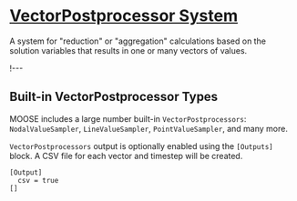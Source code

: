 # [VectorPostprocessor System](syntax/VectorPostprocessors/index.md)

A system for "reduction" or "aggregation" calculations based on the solution variables
that results in one or many vectors of values.

!---

## Built-in VectorPostprocessor Types

MOOSE includes a large number built-in `VectorPostprocessors`: `NodalValueSampler`,
`LineValueSampler`, `PointValueSampler`, and many more.

`VectorPostprocessors` output is optionally enabled using the `[Outputs]` block. A CSV file
for each vector and timestep will be created.

```text
[Output]
  csv = true
[]
```
